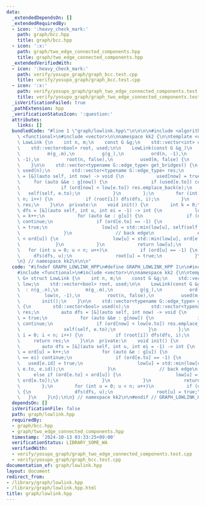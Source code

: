 ```yaml
---
data:
  _extendedDependsOn: []
  _extendedRequiredBy:
  - icon: ':heavy_check_mark:'
    path: graph/bcc.hpp
    title: graph/bcc.hpp
  - icon: ':x:'
    path: graph/two_edge_connected_components.hpp
    title: graph/two_edge_connected_components.hpp
  _extendedVerifiedWith:
  - icon: ':heavy_check_mark:'
    path: verify/yosupo_graph/graph_bcc.test.cpp
    title: verify/yosupo_graph/graph_bcc.test.cpp
  - icon: ':x:'
    path: verify/yosupo_graph/graph_two_edge_connected_components.test.cpp
    title: verify/yosupo_graph/graph_two_edge_connected_components.test.cpp
  _isVerificationFailed: true
  _pathExtension: hpp
  _verificationStatusIcon: ':question:'
  attributes:
    links: []
  bundledCode: "#line 1 \"graph/lowlink.hpp\"\n\n\n\n#include <algorithm>\n#include\
    \ <functional>\n#include <vector>\n\nnamespace kk2 {\n\ntemplate <class G> struct\
    \ LowLink {\n    int n, m;\n    const G &g;\n    std::vector<int> ord, low;\n\
    \    std::vector<bool> root, used;\n\n    LowLink(const G &g_)\n        : n(g_.n),\n\
    \          m(g_.m),\n          g(g_),\n          ord(n, -1),\n          low(n,\
    \ -1),\n          root(n, false),\n          used(m, false) {\n        init();\n\
    \    }\n\n    std::vector<typename G::edge_type> get_bridges() {\n        std::vector<bool>\
    \ used(n);\n        std::vector<typename G::edge_type> res;\n        auto dfs\
    \ = [&](auto self, int now) -> void {\n            used[now] = true;\n       \
    \     for (auto &&e : g[now]) {\n                if (used[e.to]) continue;\n \
    \               if (ord[now] < low[e.to]) res.emplace_back(e);\n             \
    \   self(self, e.to);\n            }\n        };\n        for (int i = 0; i <\
    \ n; i++) {\n            if (root[i]) dfs(dfs, i);\n        }\n        return\
    \ res;\n    }\n\n  private:\n    void init() {\n        int k = 0;\n        auto\
    \ dfs = [&](auto self, int u, int ei = -1) -> int {\n            low[u] = ord[u]\
    \ = k++;\n            for (auto &e : g[u]) {\n                if (e.id == ei)\
    \ continue;\n                if (ord[e.to] == -1) {\n                    used[e.id]\
    \ = true;\n                    low[u] = std::min(low[u], self(self, e.to, e.id));\n\
    \                }\n                // back edge\n                else if (ord[e.to]\
    \ < ord[u]) {\n                    low[u] = std::min(low[u], ord[e.to]);\n   \
    \             }\n            }\n            return low[u];\n        };\n     \
    \   for (int u = 0; u < n; u++)\n            if (ord[u] == -1) {\n           \
    \     dfs(dfs, u);\n                root[u] = true;\n            }\n    }\n};\n\
    \n} // namespace kk2\n\n\n"
  code: "#ifndef GRAPH_LOWLINK_HPP\n#define GRAPH_LOWLINK_HPP 1\n\n#include <algorithm>\n\
    #include <functional>\n#include <vector>\n\nnamespace kk2 {\n\ntemplate <class\
    \ G> struct LowLink {\n    int n, m;\n    const G &g;\n    std::vector<int> ord,\
    \ low;\n    std::vector<bool> root, used;\n\n    LowLink(const G &g_)\n      \
    \  : n(g_.n),\n          m(g_.m),\n          g(g_),\n          ord(n, -1),\n \
    \         low(n, -1),\n          root(n, false),\n          used(m, false) {\n\
    \        init();\n    }\n\n    std::vector<typename G::edge_type> get_bridges()\
    \ {\n        std::vector<bool> used(n);\n        std::vector<typename G::edge_type>\
    \ res;\n        auto dfs = [&](auto self, int now) -> void {\n            used[now]\
    \ = true;\n            for (auto &&e : g[now]) {\n                if (used[e.to])\
    \ continue;\n                if (ord[now] < low[e.to]) res.emplace_back(e);\n\
    \                self(self, e.to);\n            }\n        };\n        for (int\
    \ i = 0; i < n; i++) {\n            if (root[i]) dfs(dfs, i);\n        }\n   \
    \     return res;\n    }\n\n  private:\n    void init() {\n        int k = 0;\n\
    \        auto dfs = [&](auto self, int u, int ei = -1) -> int {\n            low[u]\
    \ = ord[u] = k++;\n            for (auto &e : g[u]) {\n                if (e.id\
    \ == ei) continue;\n                if (ord[e.to] == -1) {\n                 \
    \   used[e.id] = true;\n                    low[u] = std::min(low[u], self(self,\
    \ e.to, e.id));\n                }\n                // back edge\n           \
    \     else if (ord[e.to] < ord[u]) {\n                    low[u] = std::min(low[u],\
    \ ord[e.to]);\n                }\n            }\n            return low[u];\n\
    \        };\n        for (int u = 0; u < n; u++)\n            if (ord[u] == -1)\
    \ {\n                dfs(dfs, u);\n                root[u] = true;\n         \
    \   }\n    }\n};\n\n} // namespace kk2\n\n#endif // GRAPH_LOWLINK_HPP\n"
  dependsOn: []
  isVerificationFile: false
  path: graph/lowlink.hpp
  requiredBy:
  - graph/bcc.hpp
  - graph/two_edge_connected_components.hpp
  timestamp: '2024-10-13 03:33:25+09:00'
  verificationStatus: LIBRARY_SOME_WA
  verifiedWith:
  - verify/yosupo_graph/graph_two_edge_connected_components.test.cpp
  - verify/yosupo_graph/graph_bcc.test.cpp
documentation_of: graph/lowlink.hpp
layout: document
redirect_from:
- /library/graph/lowlink.hpp
- /library/graph/lowlink.hpp.html
title: graph/lowlink.hpp
---
```

